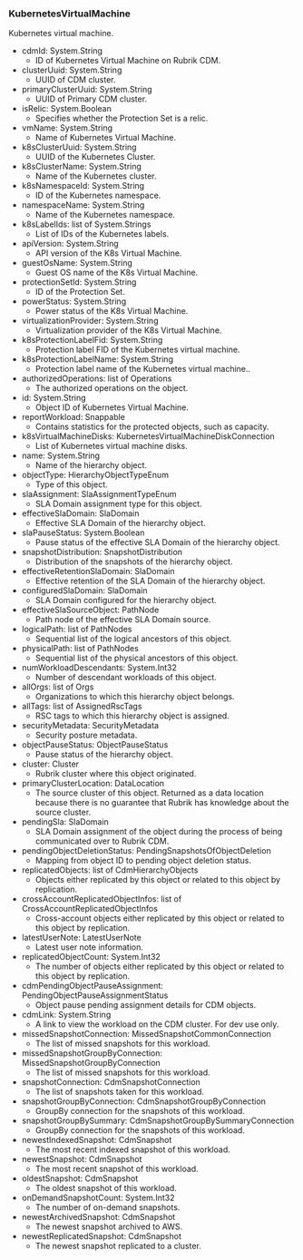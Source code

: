 ### KubernetesVirtualMachine
Kubernetes virtual machine.

- cdmId: System.String
  - ID of Kubernetes Virtual Machine on Rubrik CDM.
- clusterUuid: System.String
  - UUID of CDM cluster.
- primaryClusterUuid: System.String
  - UUID of Primary CDM cluster.
- isRelic: System.Boolean
  - Specifies whether the Protection Set is a relic.
- vmName: System.String
  - Name of Kubernetes Virtual Machine.
- k8sClusterUuid: System.String
  - UUID of the Kubernetes Cluster.
- k8sClusterName: System.String
  - Name of the Kubernetes cluster.
- k8sNamespaceId: System.String
  - ID of the Kubernetes namespace.
- namespaceName: System.String
  - Name of the Kubernetes namespace.
- k8sLabelIds: list of System.Strings
  - List of IDs of the Kubernetes labels.
- apiVersion: System.String
  - API version of the K8s Virtual Machine.
- guestOsName: System.String
  - Guest OS name of the K8s Virtual Machine.
- protectionSetId: System.String
  - ID of the Protection Set.
- powerStatus: System.String
  - Power status of the K8s Virtual Machine.
- virtualizationProvider: System.String
  - Virtualization provider of the K8s Virtual Machine.
- k8sProtectionLabelFid: System.String
  - Protection label FID of the Kubernetes virtual machine.
- k8sProtectionLabelName: System.String
  - Protection label name of the Kubernetes virtual machine..
- authorizedOperations: list of Operations
  - The authorized operations on the object.
- id: System.String
  - Object ID of Kubernetes Virtual Machine.
- reportWorkload: Snappable
  - Contains statistics for the protected objects, such as capacity.
- k8sVirtualMachineDisks: KubernetesVirtualMachineDiskConnection
  - List of Kubernetes virtual machine disks.
- name: System.String
  - Name of the hierarchy object.
- objectType: HierarchyObjectTypeEnum
  - Type of this object.
- slaAssignment: SlaAssignmentTypeEnum
  - SLA Domain assignment type for this object.
- effectiveSlaDomain: SlaDomain
  - Effective SLA Domain of the hierarchy object.
- slaPauseStatus: System.Boolean
  - Pause status of the effective SLA Domain of the hierarchy object.
- snapshotDistribution: SnapshotDistribution
  - Distribution of the snapshots of the hierarchy object.
- effectiveRetentionSlaDomain: SlaDomain
  - Effective retention of the SLA Domain of the hierarchy object.
- configuredSlaDomain: SlaDomain
  - SLA Domain configured for the hierarchy object.
- effectiveSlaSourceObject: PathNode
  - Path node of the effective SLA Domain source.
- logicalPath: list of PathNodes
  - Sequential list of the logical ancestors of this object.
- physicalPath: list of PathNodes
  - Sequential list of the physical ancestors of this object.
- numWorkloadDescendants: System.Int32
  - Number of descendant workloads of this object.
- allOrgs: list of Orgs
  - Organizations to which this hierarchy object belongs.
- allTags: list of AssignedRscTags
  - RSC tags to which this hierarchy object is assigned.
- securityMetadata: SecurityMetadata
  - Security posture metadata.
- objectPauseStatus: ObjectPauseStatus
  - Pause status of the hierarchy object.
- cluster: Cluster
  - Rubrik cluster where this object originated.
- primaryClusterLocation: DataLocation
  - The source cluster of this object. Returned as a data location because there is no guarantee that Rubrik has knowledge about the source cluster.
- pendingSla: SlaDomain
  - SLA Domain assignment of the object during the process of being communicated over to Rubrik CDM.
- pendingObjectDeletionStatus: PendingSnapshotsOfObjectDeletion
  - Mapping from object ID to pending object deletion status.
- replicatedObjects: list of CdmHierarchyObjects
  - Objects either replicated by this object or related to this object by replication.
- crossAccountReplicatedObjectInfos: list of CrossAccountReplicatedObjectInfos
  - Cross-account objects either replicated by this object or related to this object by replication.
- latestUserNote: LatestUserNote
  - Latest user note information.
- replicatedObjectCount: System.Int32
  - The number of objects either replicated by this object or related to this object by replication.
- cdmPendingObjectPauseAssignment: PendingObjectPauseAssignmentStatus
  - Object pause pending assignment details for CDM objects.
- cdmLink: System.String
  - A link to view the workload on the CDM cluster. For dev use only.
- missedSnapshotConnection: MissedSnapshotCommonConnection
  - The list of missed snapshots for this workload.
- missedSnapshotGroupByConnection: MissedSnapshotGroupByConnection
  - The list of missed snapshots for this workload.
- snapshotConnection: CdmSnapshotConnection
  - The list of snapshots taken for this workload.
- snapshotGroupByConnection: CdmSnapshotGroupByConnection
  - GroupBy connection for the snapshots of this workload.
- snapshotGroupBySummary: CdmSnapshotGroupBySummaryConnection
  - GroupBy connection for the snapshots of this workload.
- newestIndexedSnapshot: CdmSnapshot
  - The most recent indexed snapshot of this workload.
- newestSnapshot: CdmSnapshot
  - The most recent snapshot of this workload.
- oldestSnapshot: CdmSnapshot
  - The oldest snapshot of this workload.
- onDemandSnapshotCount: System.Int32
  - The number of on-demand snapshots.
- newestArchivedSnapshot: CdmSnapshot
  - The newest snapshot archived to AWS.
- newestReplicatedSnapshot: CdmSnapshot
  - The newest snapshot replicated to a cluster.
